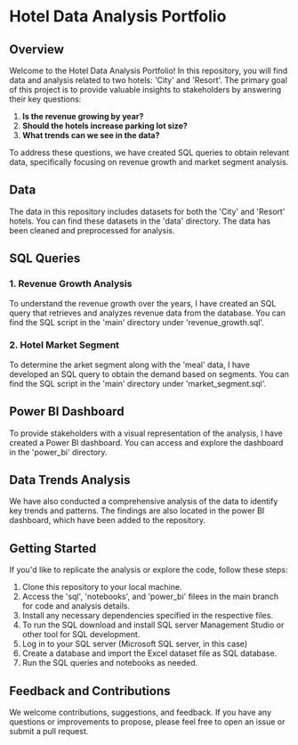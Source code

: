 # Hotel Data Analysis Portfolio

## Overview

Welcome to the Hotel Data Analysis Portfolio! In this repository, you will find data and analysis related to two hotels: 'City' and 'Resort'. The primary goal of this project is to provide valuable insights to stakeholders by answering their key questions:

1. **Is the revenue growing by year?**
2. **Should the hotels increase parking lot size?**
3. **What trends can we see in the data?**

To address these questions, we have created SQL queries to obtain relevant data, specifically focusing on revenue growth and market segment analysis.

## Data

The data in this repository includes datasets for both the 'City' and 'Resort' hotels. You can find these datasets in the 'data' directory. The data has been cleaned and preprocessed for analysis.

## SQL Queries

### 1. Revenue Growth Analysis

To understand the revenue growth over the years, I have created an SQL query that retrieves and analyzes revenue data from the database. You can find the SQL script in the 'main' directory under 'revenue_growth.sql'.

### 2. Hotel Market Segment

To determine the arket segment along with the 'meal' data, I have developed an SQL query to obtain the demand based on segments. You can find the SQL script in the 'main' directory under 'market_segment.sql'.

## Power BI Dashboard

To provide stakeholders with a visual representation of the analysis, I have created a Power BI dashboard. You can access and explore the dashboard in the 'power_bi' directory.

## Data Trends Analysis

We have also conducted a comprehensive analysis of the data to identify key trends and patterns. The findings are also located in the power BI dashboard, which have been added to the repository.

## Getting Started

If you'd like to replicate the analysis or explore the code, follow these steps:

1. Clone this repository to your local machine.
2. Access the 'sql', 'notebooks', and 'power_bi' filees in the main branch for code and analysis details.
3. Install any necessary dependencies specified in the respective files.
4. To run the SQL download and install SQL server Management Studio or other tool for SQL development.
5. Log in to your SQL server (Microsoft SQL server, in this case)
6. Create a database and import the Excel dataset file as SQL database.
7. Run the SQL queries and notebooks as needed.

## Feedback and Contributions

We welcome contributions, suggestions, and feedback. If you have any questions or improvements to propose, please feel free to open an issue or submit a pull request.
